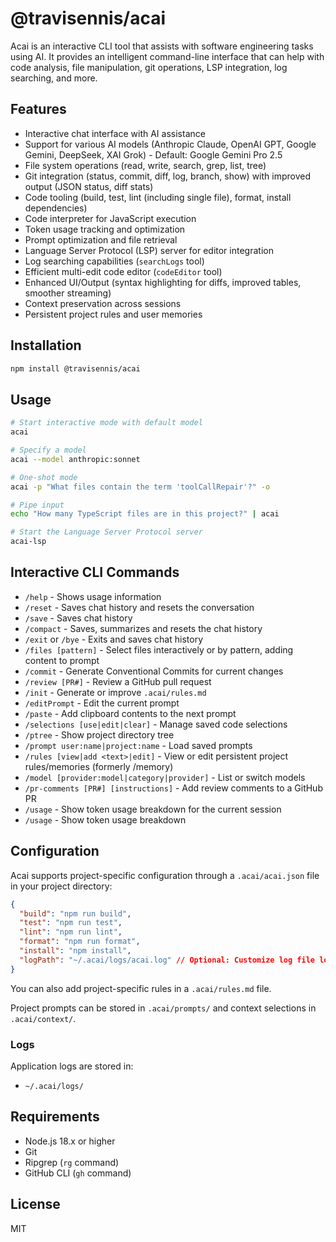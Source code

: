 # @travisennis/acai

Acai is an interactive CLI tool that assists with software engineering tasks using AI. It provides an intelligent command-line interface that can help with code analysis, file manipulation, git operations, LSP integration, log searching, and more.

## Features

- Interactive chat interface with AI assistance
- Support for various AI models (Anthropic Claude, OpenAI GPT, Google Gemini, DeepSeek, XAI Grok) - Default: Google Gemini Pro 2.5
- File system operations (read, write, search, grep, list, tree)
- Git integration (status, commit, diff, log, branch, show) with improved output (JSON status, diff stats)
- Code tooling (build, test, lint (including single file), format, install dependencies)
- Code interpreter for JavaScript execution
- Token usage tracking and optimization
- Prompt optimization and file retrieval
- Language Server Protocol (LSP) server for editor integration
- Log searching capabilities (`searchLogs` tool)
- Efficient multi-edit code editor (`codeEditor` tool)
- Enhanced UI/Output (syntax highlighting for diffs, improved tables, smoother streaming)
- Context preservation across sessions
- Persistent project rules and user memories

## Installation

```bash
npm install @travisennis/acai
```

## Usage

```bash
# Start interactive mode with default model
acai

# Specify a model
acai --model anthropic:sonnet

# One-shot mode
acai -p "What files contain the term 'toolCallRepair'?" -o

# Pipe input
echo "How many TypeScript files are in this project?" | acai

# Start the Language Server Protocol server
acai-lsp
```

## Interactive CLI Commands

- `/help` - Shows usage information
- `/reset` - Saves chat history and resets the conversation
- `/save` - Saves chat history
- `/compact` - Saves, summarizes and resets the chat history
- `/exit` or `/bye` - Exits and saves chat history
- `/files [pattern]` - Select files interactively or by pattern, adding content to prompt
- `/commit` - Generate Conventional Commits for current changes
- `/review [PR#]` - Review a GitHub pull request
- `/init` - Generate or improve `.acai/rules.md`
- `/editPrompt` - Edit the current prompt
- `/paste` - Add clipboard contents to the next prompt
- `/selections [use|edit|clear]` - Manage saved code selections
- `/ptree` - Show project directory tree
- `/prompt user:name|project:name` - Load saved prompts
- `/rules [view|add <text>|edit]` - View or edit persistent project rules/memories (formerly /memory)
- `/model [provider:model|category|provider]` - List or switch models
- `/pr-comments [PR#] [instructions]` - Add review comments to a GitHub PR
- `/usage` - Show token usage breakdown for the current session
- `/usage` - Show token usage breakdown

## Configuration

Acai supports project-specific configuration through a `.acai/acai.json` file in your project directory:

```json
{
  "build": "npm run build",
  "test": "npm run test",
  "lint": "npm run lint",
  "format": "npm run format",
  "install": "npm install",
  "logPath": "~/.acai/logs/acai.log" // Optional: Customize log file location
}
```

You can also add project-specific rules in a `.acai/rules.md` file.

Project prompts can be stored in `.acai/prompts/` and context selections in `.acai/context/`.

### Logs

Application logs are stored in:
- `~/.acai/logs/`

## Requirements

- Node.js 18.x or higher
- Git
- Ripgrep (`rg` command)
- GitHub CLI (`gh` command)

## License

MIT
